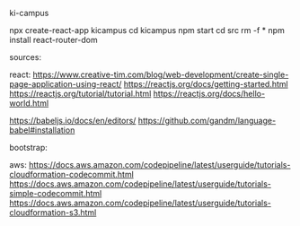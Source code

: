 ki-campus

npx create-react-app kicampus
cd kicampus
npm start
cd src
rm -f *
npm install react-router-dom












sources:

react:
https://www.creative-tim.com/blog/web-development/create-single-page-application-using-react/
https://reactjs.org/docs/getting-started.html
https://reactjs.org/tutorial/tutorial.html
https://reactjs.org/docs/hello-world.html

https://babeljs.io/docs/en/editors/
https://github.com/gandm/language-babel#installation

bootstrap:

aws:
https://docs.aws.amazon.com/codepipeline/latest/userguide/tutorials-cloudformation-codecommit.html
https://docs.aws.amazon.com/codepipeline/latest/userguide/tutorials-simple-codecommit.html
https://docs.aws.amazon.com/codepipeline/latest/userguide/tutorials-cloudformation-s3.html